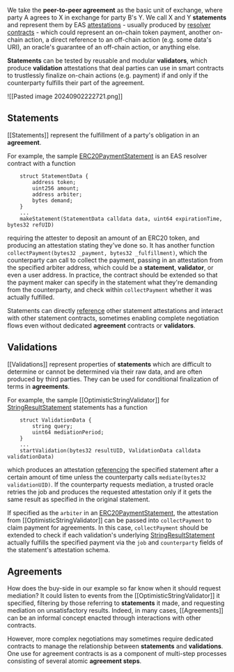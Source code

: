 We take the **peer-to-peer agreement** as the basic unit of exchange, where party A agrees to X in exchange for party B's Y. We call X and Y **statements** and represent them by EAS [attestations](https://docs.attest.org/docs/core--concepts/attestations) - usually produced by [resolver contracts](https://docs.attest.org/docs/core--concepts/resolver-contracts) - which could represent an on-chain token payment, another on-chain action, a direct reference to an off-chain action (e.g. some data's URI), an oracle's guarantee of an off-chain action, or anything else.

**Statements** can be tested by reusable and modular **validators**, which produce **validation** attestations that deal parties can use in smart contracts to trustlessly finalize on-chain actions (e.g. payment) if and only if the counterparty fulfills their part of the agreement.

![[Pasted image 20240902222721.png]]
## Statements

[[Statements]] represent the fulfillment of a party's obligation in an **agreement**. 

For example, the sample [ERC20PaymentStatement](https://github.com/CoopHive/alkahest-mocks/blob/4215cf4f81387748b4f112e27a46c70f3bb5725a/src/Statements/ERC20PaymentStatement.sol) is an EAS resolver contract with a function
```solidity
    struct StatementData {
        address token;
        uint256 amount;
        address arbiter;
        bytes demand;
    }
    ...
    makeStatement(StatementData calldata data, uint64 expirationTime, bytes32 refUID)
```
requiring the attester to deposit an amount of an ERC20 token, and producing an attestation stating they've done so. It has another function `collectPayment(bytes32 _payment, bytes32 _fulfillment)`, which the counterparty can call to collect the payment, passing in an attestation from the specified arbiter address, which could be a **statement**, **validator**, or even a user address. In practice, the contract should be extended so that the payment maker can specify in the statement what they're demanding from the counterparty, and check within `collectPayment` whether it was actually fulfilled.

 Statements can directly [reference](https://docs.attest.org/docs/tutorials/referenced-attestations) other statement attestations and interact with other statement contracts, sometimes enabling complete negotiation flows even without dedicated **agreement** contracts or **validators**.
## Validations

[[Validations]] represent properties of **statements** which are difficult to determine or cannot be determined via their raw data, and are often produced by third parties. They can be used for conditional finalization of terms in **agreements**.

For example, the sample [[OptimisticStringValidator]] for [StringResultStatement](https://github.com/CoopHive/alkahest-mocks/blob/4215cf4f81387748b4f112e27a46c70f3bb5725a/src/Statements/StringResultStatement.sol) statements has a function 
```solidity
	struct ValidationData {
        string query;
        uint64 mediationPeriod;
    }
    ...
	startValidation(bytes32 resultUID, ValidationData calldata validationData)
```
which produces an attestation [referencing](https://docs.attest.org/docs/tutorials/referenced-attestations) the specified statement after a certain amount of time unless the counterparty calls `mediate(bytes32 validationUID)`. If the counterparty requests mediation, a trusted oracle retries the job and produces the requested attestation only if it gets the same result as specified in the original statement.

If specified as the `arbiter` in an [ERC20PaymentStatement](https://github.com/CoopHive/alkahest-mocks/blob/4215cf4f81387748b4f112e27a46c70f3bb5725a/src/Statements/ERC20PaymentStatement.sol), the attestation from [[OptimisticStringValidator]] can be passed into `collectPayment` to claim payment for agreements. In this case, `collectPayment` should be extended to check if each validation's underlying [StringResultStatement](https://github.com/CoopHive/alkahest-mocks/blob/4215cf4f81387748b4f112e27a46c70f3bb5725a/src/Statements/StringResultStatement.sol) actually fulfills the specified payment via the `job` and `counterparty` fields of the statement's attestation schema.
## Agreements

How does the buy-side in our example so far know when it should request mediation? It could listen to events from the [[OptimisticStringValidator]] it specified, filtering by those referring to **statements** it made, and requesting mediation on unsatisfactory results. Indeed, in many cases, [[Agreements]] can be an informal concept enacted through interactions with other contracts. 

However, more complex negotiations may sometimes require dedicated contracts to manage the relationship between **statements** and **validations**. One use for agreement contracts is as a component of multi-step processes consisting of several atomic **agreement steps**.